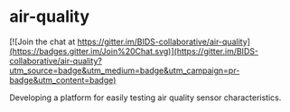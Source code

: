 # air-quality

[![Join the chat at https://gitter.im/BIDS-collaborative/air-quality](https://badges.gitter.im/Join%20Chat.svg)](https://gitter.im/BIDS-collaborative/air-quality?utm_source=badge&utm_medium=badge&utm_campaign=pr-badge&utm_content=badge)

Developing a platform for easily testing air quality sensor characteristics.
